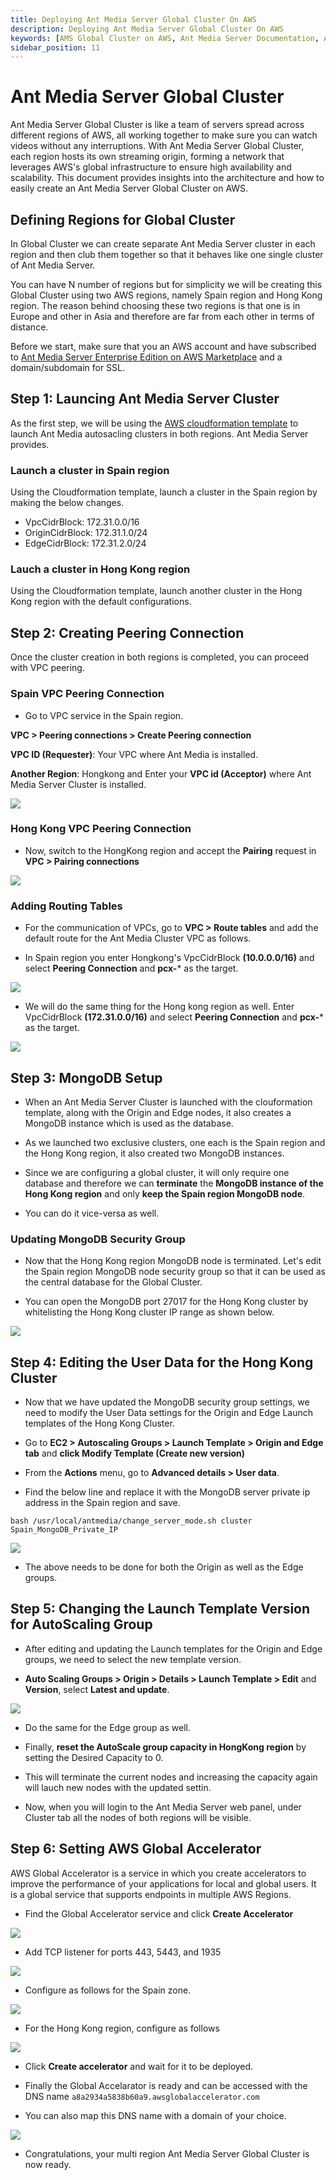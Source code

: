 ```yaml
---
title: Deploying Ant Media Server Global Cluster On AWS 
description: Deploying Ant Media Server Global Cluster On AWS
keywords: [AMS Global Cluster on AWS, Ant Media Server Documentation, Ant Media Server Tutorials]
sidebar_position: 11
---
```


# Ant Media Server Global Cluster

Ant Media Server Global Cluster is like a team of servers spread across different regions of AWS, all working together to make sure you can watch videos without any interruptions. With Ant Media Server Global Cluster, each region hosts its own streaming origin, forming a network that leverages AWS's global infrastructure to ensure high availability and scalability. This document provides insights into the architecture and how to easily create an Ant Media Server Global Cluster on AWS.

## Defining Regions for Global Cluster

In Global Cluster we can create separate Ant Media Server cluster in each region and then club them together so that it behaves like one single cluster of Ant Media Server.

You can have N number of regions but for simplicity we will be creating this Global Cluster using two AWS regions, namely Spain region and Hong Kong region. The reason behind choosing these two regions is that one is in Europe and other in Asia and therefore are far from each other in terms of distance.

Before we start, make sure that you an AWS account and have subscribed to [Ant Media Server Enterprise Edition on AWS Marketplace](https://aws.amazon.com/marketplace/pp/prodview-464ritgzkzod6?sr=0-1&ref_=beagle&applicationId=AWSMPContessa) and a domain/subdomain for SSL.

## Step 1: Launcing Ant Media Server Cluster

As the first step, we will be using the [AWS cloudformation template](https://antmedia.io/docs/guides/clustering-and-scaling/aws/scale-with-aws-cloudformation/) to launch Ant Media autosacling clusters in both regions. Ant Media Server provides.

### Launch a cluster in Spain region

Using the Cloudformation template, launch a cluster in the Spain region by making the below changes.
- VpcCidrBlock: 172.31.0.0/16
- OriginCidrBlock: 172.31.1.0/24	
- EdgeCidrBlock: 172.31.2.0/24

### Lauch a cluster in Hong Kong region

Using the Cloudformation template, launch another cluster in the Hong Kong region with the default configurations.


## Step 2: Creating Peering Connection

Once the cluster creation in both regions is completed, you can proceed with VPC peering.

### Spain VPC Peering Connection

- Go to VPC service in the Spain region.

**VPC > Peering connections > Create Peering connection**

**VPC ID (Requester)**: Your VPC where Ant Media is installed.

**Another Region**: Hongkong and Enter your **VPC id (Acceptor)** where Ant Media Server Cluster is installed.

![](@site/static/img/aws-global-cluster/peering-connection.png)

### Hong Kong VPC Peering Connection

- Now, switch to the HongKong region and accept the **Pairing** request in **VPC > Pairing connections**

![](@site/static/img/aws-global-cluster/accept-peering.png)

### Adding Routing Tables

- For the communication of VPCs, go to **VPC > Route tables** and add the default route for the Ant Media Cluster VPC as follows.

- In Spain region you enter Hongkong's VpcCidrBlock **(10.0.0.0/16)** and select **Peering Connection** and **pcx-*** as the target.

![](@site/static/img/aws-global-cluster/spain-routing.png)

- We will do the same thing for the Hong kong region as well. Enter VpcCidrBlock **(172.31.0.0/16)** and select **Peering Connection** and **pcx-*** as the target.

![](@site/static/img/aws-global-cluster/hong-kong-routing.png)


## Step 3: MongoDB Setup

- When an Ant Media Server Cluster is launched with the clouformation template, along with the Origin and Edge nodes, it also creates a MongoDB instance which is used as the database.

- As we launched two exclusive clusters, one each is the Spain region and the Hong Kong region, it also created two MongoDB instances.

- Since we are configuring a global cluster, it will only require one database and therefore we can **terminate** the **MongoDB instance of the Hong Kong region** and only **keep the Spain region MongoDB node**.

- You can do it vice-versa as well.

### Updating MongoDB Security Group

- Now that the Hong Kong region MongoDB node is terminated. Let's edit the Spain region MongoDB node security group so that it can be used as the central database for the Global Cluster.

- You can open the MongoDB port 27017 for the Hong Kong cluster by whitelisting the Hong Kong cluster IP range as shown below.

![](@site/static/img/aws-global-cluster/mongo-security.png)


## Step 4: Editing the User Data for the Hong Kong Cluster

- Now that we have updated the MongoDB security group settings, we need to modify the User Data settings for the Origin and Edge Launch templates of the Hong Kong Cluster.

- Go to **EC2 > Autoscaling Groups > Launch Template > Origin and Edge tab** and **click Modify Template (Create new version)**

- From the **Actions** menu, go to **Advanced details > User data**.

- Find the below line and replace it with the MongoDB server private ip address in the Spain region and save.

```
bash /usr/local/antmedia/change_server_mode.sh cluster Spain_MongoDB_Private_IP
```

![](@site/static/img/aws-global-cluster/user-data.png)

- The above needs to be done for both the Origin as well as the Edge groups.


## Step 5: Changing the Launch Template Version for AutoScaling Group

- After editing and updating the Launch templates for the Origin and Edge groups, we need to select the new template version.

- **Auto Scaling Groups > Origin > Details > Launch Template > Edit** and **Version**, select **Latest and update**.

![](@site/static/img/aws-global-cluster/hong-kong-launch-template.png)

- Do the same for the Edge group as well.

- Finally, **reset the AutoScale group capacity in HongKong region** by setting the Desired Capacity to 0.
- This will terminate the current nodes and increasing the capacity again will lauch new nodes with the updated settin.
- Now, when you will login to the Ant Media Server web panel, under Cluster tab all the nodes of both regions will be visible.

## Step 6: Setting AWS Global Accelerator

AWS Global Accelerator is a service in which you create accelerators to improve the performance of your applications for local and global users. It is a global service that supports endpoints in multiple AWS Regions.

- Find the Global Accelerator service and click **Create Accelerator**

![](@site/static/img/aws-global-cluster/global-accelerator.png)

- Add TCP listener for ports 443, 5443, and 1935

![](@site/static/img/aws-global-cluster/tcp-listners.png)

- Configure as follows for the Spain zone.

![](@site/static/img/aws-global-cluster/spain-accelerator.png)

- For the Hong Kong region, configure as follows

![](@site/static/img/aws-global-cluster/hong-kong-accelerator.png)

- Click **Create accelerator** and wait for it to be deployed.

- Finally the Global Accelarator is ready and can be accessed with the DNS name ```a8a2934a5838b60a9.awsglobalaccelerator.com```

- You can also map this DNS name with a domain of your choice.

![](@site/static/img/aws-global-cluster/accelerator-complete.png)

- Congratulations, your multi region Ant Media Server Global Cluster is now ready. 
